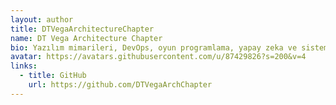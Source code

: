 ```yaml
---
layout: author
title: DTVegaArchitectureChapter
name: DT Vega Architecture Chapter
bio: Yazılım mimarileri, DevOps, oyun programlama, yapay zeka ve sistem tasarımı alanlarında açık kaynak örnek projeler.
avatar: https://avatars.githubusercontent.com/u/87429826?s=200&v=4
links:
  - title: GitHub
    url: https://github.com/DTVegaArchChapter
---
```

